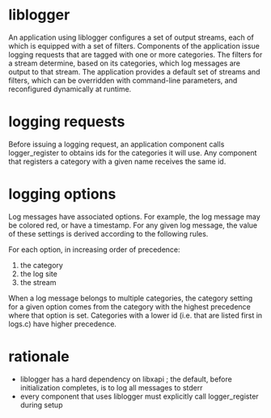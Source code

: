 # liblogger

An application using liblogger configures a set of output streams, each of
which is equipped with a set of filters. Components of the application issue
logging requests that are tagged with one or more categories. The filters for a
stream determine, based on its categories, which log messages are output to
that stream. The application provides a default set of streams and filters,
which can be overridden with command-line parameters, and reconfigured
dynamically at runtime.

# logging requests

Before issuing a logging request, an application component calls
logger_register to obtains ids for the categories it will use. Any component
that registers a category with a given name receives the same id.

# logging options

Log messages have associated options. For example, the log message may be
colored red, or have a timestamp. For any given log message, the value of these
settings is derived according to the following rules.

For each option, in increasing order of precedence:

1. the category
2. the log site
3. the stream

When a log message belongs to multiple categories, the category setting for a
given option comes from the category with the highest precedence where that
option is set. Categories with a lower id (i.e. that are listed first in
logs.c) have higher precedence.

# rationale

* liblogger has a hard dependency on libxapi ; the default, before initialization completes, is to log all messages to stderr
* every component that uses liblogger must explicitly call logger_register during setup
